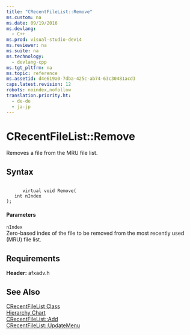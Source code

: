 ```yaml
---
title: "CRecentFileList::Remove"
ms.custom: na
ms.date: 09/19/2016
ms.devlang: 
  - C++
ms.prod: visual-studio-dev14
ms.reviewer: na
ms.suite: na
ms.technology: 
  - devlang-cpp
ms.tgt_pltfrm: na
ms.topic: reference
ms.assetid: d4e619a0-7dba-425c-ab74-63c30481acd3
caps.latest.revision: 12
robots: noindex,nofollow
translation.priority.ht: 
  - de-de
  - ja-jp
---
```

# CRecentFileList::Remove
Removes a file from the MRU file list.  
  
## Syntax  
  
```  
  
      virtual void Remove(  
   int nIndex   
);  
```  
  
#### Parameters  
 `nIndex`  
 Zero-based index of the file to be removed from the most recently used (MRU) file list.  
  
## Requirements  
 **Header:** afxadv.h  
  
## See Also  
 [CRecentFileList Class](../vs140/CRecentFileList-Class.md)   
 [Hierarchy Chart](../vs140/Hierarchy-Chart.md)   
 [CRecentFileList::Add](../vs140/CRecentFileList--Add.md)   
 [CRecentFileList::UpdateMenu](../vs140/CRecentFileList--UpdateMenu.md)